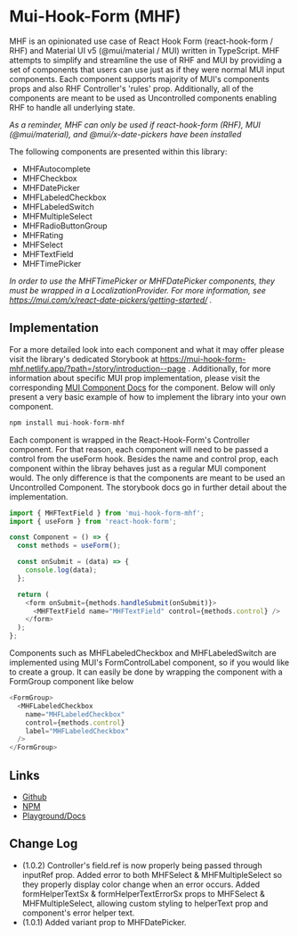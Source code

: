 # Mui-Hook-Form (MHF)

MHF is an opinionated use case of React Hook Form (react-hook-form / RHF) and Material UI v5 (@mui/material / MUI) written in TypeScript.
MHF attempts to simplify and streamline the use of RHF and MUI by providing a set of components that users can use just as if they were normal MUI input components.
Each component supports majority of MUI's components props and also RHF Controller's 'rules' prop.
Additionally, all of the components are meant to be used as Uncontrolled components enabling RHF to handle all underlying state.

_As a reminder, MHF can only be used if react-hook-form (RHF), MUI (@mui/material), and @mui/x-date-pickers have been installed_

The following components are presented within this library:

- MHFAutocomplete
- MHFCheckbox
- MHFDatePicker
- MHFLabeledCheckbox
- MHFLabeledSwitch
- MHFMultipleSelect
- MHFRadioButtonGroup
- MHFRating
- MHFSelect
- MHFTextField
- MHFTimePicker

_In order to use the MHFTimePicker or MHFDatePicker components, they must be wrapped in a LocalizationProvider. For more information, see https://mui.com/x/react-date-pickers/getting-started/ ._

## Implementation

For a more detailed look into each component and what it may offer please visit the library's
dedicated Storybook at
https://mui-hook-form-mhf.netlify.app/?path=/story/introduction--page . Additionally,
for more information about specific MUI prop implementation, please visit the corresponding [MUI Component Docs](https://mui.com/material-ui/getting-started/installation/) for the component. Below will only present a very basic example of how to implement the library into your own component.

```js
npm install mui-hook-form-mhf
```

Each component is wrapped in the React-Hook-Form's Controller component. For that reason,
each component will need to be passed a control from the useForm hook. Besides the name and
control prop, each component within the libray behaves just as a regular MUI component would. The
only difference is that the components are meant to be used an Uncontrolled Component. The storybook docs go in further detail about the implementation.

```ts
import { MHFTextField } from 'mui-hook-form-mhf';
import { useForm } from 'react-hook-form';

const Component = () => {
  const methods = useForm();

  const onSubmit = (data) => {
    console.log(data);
  };

  return (
    <form onSubmit={methods.handleSubmit(onSubmit)}>
      <MHFTextField name="MHFTextField" control={methods.control} />
    </form>
  );
};
```

Components such as MHFLabeledCheckbox and MHFLabeledSwitch are implemented using MUI's FormControlLabel component, so if you would like to create a group. It can easily be done by
wrapping the component with a FormGroup component like below

```ts
<FormGroup>
  <MHFLabeledCheckbox
    name="MHFLabeledCheckbox"
    control={methods.control}
    label="MHFLabeledCheckbox"
  />
</FormGroup>
```

## Links

- [Github](https://github.com/teandresmith/mui-hook-form-mhf)
- [NPM](https://www.npmjs.com/package/mui-hook-form-mhf)
- [Playground/Docs](https://mui-hook-form-mhf.netlify.app/?path=/story/introduction--page)

## Change Log

- (1.0.2) Controller's field.ref is now properly being passed through inputRef prop. Added error to both MHFSelect & MHFMultipleSelect so they properly display color change when an error occurs. Added formHelperTextSx & formHelperTextErrorSx props to MHFSelect & MHFMultipleSelect, allowing custom styling to helperText prop and component's error helper text.
- (1.0.1) Added variant prop to MHFDatePicker.
